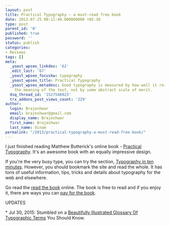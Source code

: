 ```yaml
---
layout: post
title: Practical Typography — a must-read free book
date: 2013-07-25 00:11:49.000000000 +05:30
type: post
parent_id: '0'
published: true
password: ''
status: publish
categories:
- Reviews
tags: []
meta:
  _yoast_wpseo_linkdex: '62'
  _edit_last: '67'
  _yoast_wpseo_focuskw: typography
  _yoast_wpseo_title: Practical Typography
  _yoast_wpseo_metadesc: Good ty­pog­ra­phy is mea­sured by how well it re­in­forces
    the mean­ing of the text, not by some ab­stract scale of merit.
  dsq_thread_id: '1527548923'
  trx_addons_post_views_count: '229'
author:
  login: Brajeshwar
  email: brajeshwar@gmail.com
  display_name: Brajeshwar
  first_name: Brajeshwar
  last_name: Oinam
permalink: "/2013/practical-typography-a-must-read-free-book/"
---
```

<p>I just finished reading Matthew Butterick's online book - <a href="http://practicaltypography.com/">Practical Typography</a>. It's an awesome book with an equally impressive design.</p>
<p>If you're the very busy type, you can try the section, <a href="http://practicaltypography.com/typography-in-ten-minutes.html">Typography in ten minutes</a>. However, you should bookmark the site and read the whole. It has tons of useful information, tips, tricks and details about typography for the web and elsewhere.</p>
<p>Go read the <a href="http://practicaltypography.com/">read the book</a> online. The book is free to read and if you enjoy it, there are ways you can <a href="http://practicaltypography.com/how-to-pay-for-this-book.html">pay for the book</a>.</p>
<p>UPDATES</p>
<p>* Jul 30, 2015: Stumbled on a <a href="https://designschool.canva.com/blog/typography-terms/">Beautifully Illustrated Glossary Of Typographic Terms</a> You Should Know.</p>

